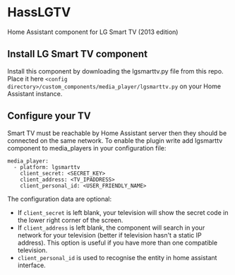 # HassLGTV
Home Assistant component for LG Smart TV (2013 edition)

## Install LG Smart TV component
Install this component by downloading the lgsmarttv.py file from this repo.
Place it here ```<config directory>/custom_components/media_player/lgsmarttv.py``` on your Home Assistant instance.
  
## Configure your TV
Smart TV must be reachable by Home Assistant server then they should be connected on the same network.
To enable the plugin write add lgsmarttv component to media_players in your configuration file:
```
media_player:
  - platform: lgsmarttv
    client_secret: <SECRET_KEY>
    client_address: <TV_IPADDRESS>
    client_personal_id: <USER_FRIENDLY_NAME>
```
The configuration data are optional: 
- If ```client_secret``` is left blank, your television will show the secret code in the lower right corner of the screen. 
- If ```client_address``` is left blank, the component will search in your network for your television (better if television hasn't a static IP address). This option is useful if you have more than one compatible television. 
- ```client_personal_id``` is used to recognise the entity in home assistant interface.

